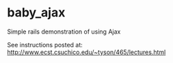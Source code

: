 baby_ajax
=========

Simple rails demonstration of using Ajax


See instructions posted at: http://www.ecst.csuchico.edu/~tyson/465/lectures.html
